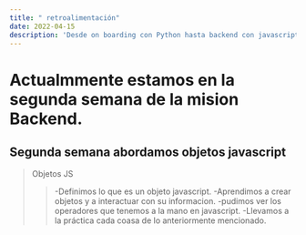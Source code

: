 ```yaml
---
title: " retroalimentación"
date: 2022-04-15
description: 'Desde on boarding con Python hasta backend con javascript (NodeJS)'
---
```



# Actualmmente estamos en la segunda semana de la mision Backend.


## Segunda semana abordamos objetos javascript

>  Objetos JS
>>  -Definimos lo que es un objeto javascript.
>>  -Aprendimos a crear objetos y a interactuar con su informacion.
>>  -pudimos ver los operadores que tenemos a la mano en javascript.
>>  -Llevamos a la práctica cada coasa de lo anteriormente mencionado.
